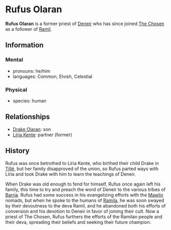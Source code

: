 # Rufus Olaran

**Rufus Olaran** is a former priest of [Deneir](../../../ch-3-stories-of-mote/pantheons/mote-pantheons.md#borrowed-pantheon) who has since joined [The Chosen](../the-chosen.md) as a follower of [Ramil](../../../ch-3-stories-of-mote/pantheons/esterfell-deities/ramil.md).

## Information

### Mental

- pronouns: he/him
- languages: Common, Elvish, Celestial

### Physical

- species: human

## Relationships

- [Drake Olaran](../../reynards-den/members/drake-olaran.md): son
- [Líria Kente](../../../ch-2-people-of-mote/societies/esterfell-accord/citizenry/liria-kente.md): partner (former)

## History

Rufus was once betrothed to Líria Kente, who birthed their child Drake in [Tillë](../../../ch-2-people-of-mote/societies/esterfell-accord/tille.md), but her family disapproved of the union, so Rufus parted ways with Líria and took Drake with him to learn the teachings of Deneir.

When Drake was old enough to fend for himself, Rufus once again left his family, this time to try and preach the word of Deneir to the various tribes of [Barria](../../../ch-1-welcome-to-mote/esterfell/barria.md). Rufus had some success in his evangelizing efforts with the [Mawlin](../../../ch-2-people-of-mote/societies/mawlin.md) nomads, but when he spoke to the humans of [Ramila](../../../ch-2-people-of-mote/societies/ramila.md), he was soon swayed by their devoutness to the deva Ramil, and he abandoned both his efforts of conversion and his devotion to Deneir in favor of joining their cult. Now a priest of The Chosen, Rufus furthers the efforts of the Ramilan people and their deva, spreading their beliefs and seeking their future champion.
